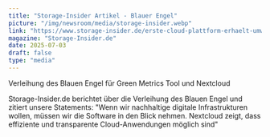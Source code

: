 ```yaml
---
title: "Storage-Insider Artikel - Blauer Engel"
picture: "/img/newsroom/media/storage-insider.webp"
link: "https://www.storage-insider.de/erste-cloud-plattform-erhaelt-umweltzeichen-blauer-engel-a-d246495dd07c9abd12c1f969ab8e3495/"
magazine: "Storage-Insider.de"
date: 2025-07-03
draft: false
type: "media"
---
```

Verleihung des Blauen Engel für Green Metrics Tool und Nextcloud

Storage-Insider.de berichtet über die Verleihung des Blauen Engel und zitiert unsere Statements: "Wenn wir nachhaltige digitale Infrastrukturen wollen, müssen wir die Software in den Blick nehmen. Nextcloud zeigt, dass effiziente und transparente Cloud-Anwendungen möglich sind"